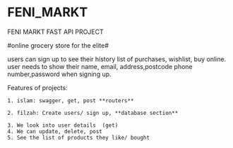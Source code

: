 # FENI_MARKT
FENI MARKT FAST API PROJECT

#online grocery store for the elite#

users can sign up to see their history list of purchases, wishlist, buy online.
user needs to show their name, email, address,postcode phone number,password when signing up.


Features of projects:

	1. islam: swagger, get, post **routers**  
 
	2. filzah: Create users/ sign up, **database section**
 
	3. We look into user details  (get)
	4. We can update, delete, post
 	5. See the list of products they like/ bought 
